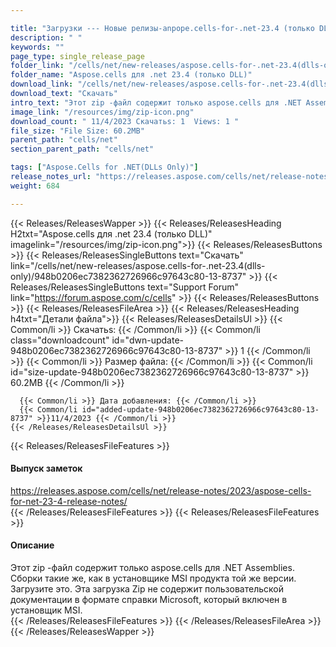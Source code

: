 ```yaml
---

title: "Загрузки --- Новые релизы-anpope.cells-for-.net-23.4 (только DLLS)"
description: " "
keywords: ""
page_type: single_release_page
folder_link: "/cells/net/new-releases/aspose.cells-for-.net-23.4(dlls-only)/"
folder_name: "Aspose.cells для .net 23.4 (только DLL)"
download_link: "/cells/net/new-releases/aspose.cells-for-.net-23.4(dlls-only)/948b0206ec7382362726966c97643c80-13-8737"
download_text: "Скачать"
intro_text: "Этот zip -файл содержит только aspose.cells для .NET Assemblies. Сборки такие же, как в установщике MSI продукта той же версии. Загрузите это. Эта загрузка Zip не содержит пользовательской документации в формате справки Microsoft, который включен в установщик MSI."
image_link: "/resources/img/zip-icon.png"
download_count: " 11/4/2023 Скачатьs: 1  Views: 1 "
file_size: "File Size: 60.2MB"
parent_path: "cells/net"
section_parent_path: "cells/net"

tags: ["Aspose.Cells for .NET(DLLs Only)"]
release_notes_url: "https://releases.aspose.com/cells/net/release-notes/2023/aspose-cells-for-net-23-4-release-notes/"
weight: 684

---
```


{{< Releases/ReleasesWapper >}}
  {{< Releases/ReleasesHeading H2txt="Aspose.cells для .net 23.4 (только DLL)" imagelink="/resources/img/zip-icon.png">}}
  {{< Releases/ReleasesButtons >}}
    {{< Releases/ReleasesSingleButtons text="Скачать" link="/cells/net/new-releases/aspose.cells-for-.net-23.4(dlls-only)/948b0206ec7382362726966c97643c80-13-8737" >}}
    {{< Releases/ReleasesSingleButtons text="Support Forum" link="https://forum.aspose.com/c/cells" >}}
  {{< Releases/ReleasesButtons >}}
  {{< Releases/ReleasesFileArea >}}
    {{< Releases/ReleasesHeading h4txt="Детали файла">}}
    {{< Releases/ReleasesDetailsUl >}}
      {{< Common/li >}} Скачатьs: {{< /Common/li >}}
      {{< Common/li class="downloadcount" id="dwn-update-948b0206ec7382362726966c97643c80-13-8737" >}} 1 {{< /Common/li >}}
      {{< Common/li >}} Размер файла: {{< /Common/li >}}
      {{< Common/li id="size-update-948b0206ec7382362726966c97643c80-13-8737" >}} 60.2MB {{< /Common/li >}}

      {{< Common/li >}} Дата добавления: {{< /Common/li >}}
      {{< Common/li id="added-update-948b0206ec7382362726966c97643c80-13-8737" >}}11/4/2023 {{< /Common/li >}}
    {{< /Releases/ReleasesDetailsUl >}}

  {{< Releases/ReleasesFileFeatures >}}
      <h4>Выпуск заметок</h4><div><a href='https://releases.aspose.com/cells/net/release-notes/2023/aspose-cells-for-net-23-4-release-notes/'>https://releases.aspose.com/cells/net/release-notes/2023/aspose-cells-for-net-23-4-release-notes/</a></div>
  {{< /Releases/ReleasesFileFeatures >}}
  {{< Releases/ReleasesFileFeatures >}}
      <h4>Описание</h4><div class="HTMLDescription">Этот zip -файл содержит только aspose.cells для .NET Assemblies. Сборки такие же, как в установщике MSI продукта той же версии. Загрузите это. Эта загрузка Zip не содержит пользовательской документации в формате справки Microsoft, который включен в установщик MSI.</div>
  {{< /Releases/ReleasesFileFeatures >}}
 {{< /Releases/ReleasesFileArea >}}
{{< /Releases/ReleasesWapper >}}
